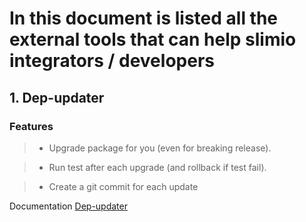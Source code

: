 # In this document is listed all the external tools that can help slimio integrators / developers

## 1. Dep-updater

### Features

>* Upgrade package for you (even for breaking release).

>* Run test after each upgrade (and rollback if test fail).

>* Create a git commit for each update

Documentation [Dep-updater](https://github.com/fraxken/dep-updater#dep-updater)